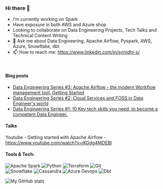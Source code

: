 ### Hi there 👋


- I’m currently working on Spark
- Have exposure in both AWS and Azure shop
- Looking to collaborate on Data Engineering Projects, Tech Talks and Technical Content Writing
- 💬 Ask me about Data Engineering, Apache Airflow, Pyspark, AWS, Azure, Snowflake, dbt
- 📫 How to reach me: https://www.linkedin.com/in/srinidhi-s/



<!-- Tools & Tech:

<img align="left" alt="Java" width="50px" style="padding-right:10px;" src="https://cdn.jsdelivr.net/gh/devicons/devicon/icons/apachekafka/apachekafka-original-wordmark.svg"/>
<img align="left" alt="Java" width="50px" style="padding-right:10px;" src="https://cdn.jsdelivr.net/gh/devicons/devicon/icons/bash/bash-original.svg"/>
 <img align="left" alt="Java" width="50px" style="padding-right:10px;" src="https://cdn.jsdelivr.net/gh/devicons/devicon/icons/python/python-original-wordmark.svg"/>
 <img align="left" alt="Java" width="80px" style="padding-right:10px;" src="https://cdn.jsdelivr.net/gh/devicons/devicon/icons/apachekafka/apachekafka-original-wordmark.svg"/> 
-->


<!-- <img align="left" alt="Jenkins" width="60px" style="padding-right:10px;" src="https://simpleicons.org/icons/jenkins.svg"/>
<img align="left" alt="Jenkins" width="60px" style="padding-right:10px;" src="https://simpleicons.org/icons/jenkins.svg"/>
-->
<br>

#### Blog posts
<!-- BLOG-POST-LIST:START -->
- [Data Engineering Series #3: Apache Airflow - the modern Workflow management tool. Getting Started](https://dev.to/srinidhi/data-engineering-series-3-apache-airflow-the-modern-workflow-management-tool-what-do-you-need-to-know-78l)
- [Data Engineering Series #2: Cloud Services and FOSS in Data Engineer&#39;s world](https://dev.to/srinidhi/data-engineering-series-2-cloud-services-and-foss-in-data-engineer-s-world-5c46)
- [Data Engineering Series #1: 10 Key tech skills you need, to become a competent Data Engineer.](https://dev.to/srinidhi/data-engineering-series-1-10-key-tech-skills-you-need-to-become-a-competent-data-engineer-2n46)
<!-- BLOG-POST-LIST:END -->

#### Talks
Youtube - Getting started with Apache Airflow - https://www.youtube.com/watch?v=iKGdg4MDEBI
<br>


#### Tools & Tech:
             
<!--  <img align="left" alt="Java" width="50px" style="padding-right:10px;" src="https://cdn.jsdelivr.net/gh/devicons/devicon/icons/python/python-original-wordmark.svg"/>             
<img align="left" alt="Terraform" width="45px" style="padding-right:10px;" src="https://cdn.jsdelivr.net/gh/devicons/devicon/icons/terraform/terraform-original-wordmark.svg"/>
<img align="left" alt="Github" width="45px" style="padding-right:10px;" src="https://cdn.jsdelivr.net/gh/devicons/devicon/icons/github/github-original-wordmark.svg"/>
<img align="left" alt="Jenkins" width="45px" style="padding-right:10px;" src="https://cdn.jsdelivr.net/gh/devicons/devicon/icons/jenkins/jenkins-original.svg"/>
<img align="left" alt="Java" width="50px" style="padding-right:10px;" src="https://cdn.jsdelivr.net/gh/devicons/devicon/icons/bash/bash-original.svg"/>
 -->
![Apache Spark](https://img.shields.io/badge/Apache%20Spark-black?style=for-the-badge&logo=apache-spark&logoColor=E25A1C)
![Python](https://img.shields.io/badge/Python-black?style=for-the-badge&logo=python&logoColor=FFE873)
![Terraform](https://img.shields.io/badge/Terraform-black?style=for-the-badge&logo=terraform&logoColor=7B42BC)
![Git](https://img.shields.io/badge/Git-black?style=for-the-badge&logo=git&logoColor=F05032)
<br>
![Snowflake](https://img.shields.io/badge/Snowflake-black?style=for-the-badge&logo=snowflake&logoColor=55CDFC)
![Cassandra](https://img.shields.io/badge/Apache%20Cassandra-black?style=for-the-badge&logo=apache-cassandra&logoColor=70A4CD)
![Azure Devops](https://img.shields.io/badge/Azure%20DevOps-black?style=for-the-badge&logo=azure-devops&logoColor=0078D7)
![Dbt](https://img.shields.io/badge/dbt-black?style=for-the-badge&logo=dbt&logoColor=23E34F26)

 <img src="https://github-readme-stats.vercel.app/api?username=Sri-nidhi&hide=issues" alt="My GitHub stats">
 
<!--  
<link rel="stylesheet" type="text/css" href="https://raw.githubusercontent.com/Sri-nidhi/Sri-nidhi/main/style.css">

<table>
  <tr>
    <td>
      <img src="https://img.shields.io/badge/Apache%20Spark-black?style=for-the-badge&logo=apache-spark&logoColor=E25A1C">
      <img src="https://img.shields.io/badge/Python-black?style=for-the-badge&logo=python&logoColor=FFE873">
      <img src="https://img.shields.io/badge/Terraform-black?style=for-the-badge&logo=terraform&logoColor=7B42BC">
      <img src="https://img.shields.io/badge/Git-black?style=for-the-badge&logo=git&logoColor=F05032"><br>
      <img src="https://img.shields.io/badge/Snowflake-black?style=for-the-badge&logo=snowflake&logoColor=55CDFC">
      <img src="https://img.shields.io/badge/Apache%20Cassandra-black?style=for-the-badge&logo=apache-cassandra&logoColor=70A4CD">
      <img src="https://img.shields.io/badge/Azure%20DevOps-black?style=for-the-badge&logo=azure-devops&logoColor=0078D7">
      <img src="https://img.shields.io/badge/dbt-black?style=for-the-badge&logo=dbt&logoColor=23E34F26">
    </td>
    <td>
      <img src="https://github-readme-stats.vercel.app/api?username=Sri-nidhi&hide=issues" alt="My GitHub stats">
    </td>
  </tr>
</table>


 -->
